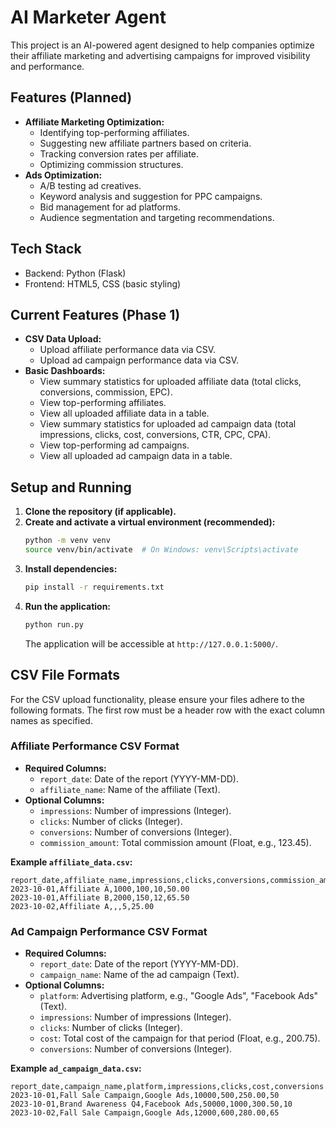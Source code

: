# AI Marketer Agent

This project is an AI-powered agent designed to help companies optimize their affiliate marketing and advertising campaigns for improved visibility and performance.

## Features (Planned)

*   **Affiliate Marketing Optimization:**
    *   Identifying top-performing affiliates.
    *   Suggesting new affiliate partners based on criteria.
    *   Tracking conversion rates per affiliate.
    *   Optimizing commission structures.
*   **Ads Optimization:**
    *   A/B testing ad creatives.
    *   Keyword analysis and suggestion for PPC campaigns.
    *   Bid management for ad platforms.
    *   Audience segmentation and targeting recommendations.

## Tech Stack

*   Backend: Python (Flask)
*   Frontend: HTML5, CSS (basic styling)

## Current Features (Phase 1)

*   **CSV Data Upload:**
    *   Upload affiliate performance data via CSV.
    *   Upload ad campaign performance data via CSV.
*   **Basic Dashboards:**
    *   View summary statistics for uploaded affiliate data (total clicks, conversions, commission, EPC).
    *   View top-performing affiliates.
    *   View all uploaded affiliate data in a table.
    *   View summary statistics for uploaded ad campaign data (total impressions, clicks, cost, conversions, CTR, CPC, CPA).
    *   View top-performing ad campaigns.
    *   View all uploaded ad campaign data in a table.

## Setup and Running

1.  **Clone the repository (if applicable).**
2.  **Create and activate a virtual environment (recommended):**
    ```bash
    python -m venv venv
    source venv/bin/activate  # On Windows: venv\Scripts\activate
    ```
3.  **Install dependencies:**
    ```bash
    pip install -r requirements.txt
    ```
4.  **Run the application:**
    ```bash
    python run.py
    ```
    The application will be accessible at `http://127.0.0.1:5000/`.

## CSV File Formats

For the CSV upload functionality, please ensure your files adhere to the following formats. The first row must be a header row with the exact column names as specified.

### Affiliate Performance CSV Format

*   **Required Columns:**
    *   `report_date`: Date of the report (YYYY-MM-DD).
    *   `affiliate_name`: Name of the affiliate (Text).
*   **Optional Columns:**
    *   `impressions`: Number of impressions (Integer).
    *   `clicks`: Number of clicks (Integer).
    *   `conversions`: Number of conversions (Integer).
    *   `commission_amount`: Total commission amount (Float, e.g., 123.45).

**Example `affiliate_data.csv`:**
```csv
report_date,affiliate_name,impressions,clicks,conversions,commission_amount
2023-10-01,Affiliate A,1000,100,10,50.00
2023-10-01,Affiliate B,2000,150,12,65.50
2023-10-02,Affiliate A,,,5,25.00
```

### Ad Campaign Performance CSV Format

*   **Required Columns:**
    *   `report_date`: Date of the report (YYYY-MM-DD).
    *   `campaign_name`: Name of the ad campaign (Text).
*   **Optional Columns:**
    *   `platform`: Advertising platform, e.g., "Google Ads", "Facebook Ads" (Text).
    *   `impressions`: Number of impressions (Integer).
    *   `clicks`: Number of clicks (Integer).
    *   `cost`: Total cost of the campaign for that period (Float, e.g., 200.75).
    *   `conversions`: Number of conversions (Integer).

**Example `ad_campaign_data.csv`:**
```csv
report_date,campaign_name,platform,impressions,clicks,cost,conversions
2023-10-01,Fall Sale Campaign,Google Ads,10000,500,250.00,50
2023-10-01,Brand Awareness Q4,Facebook Ads,50000,1000,300.50,10
2023-10-02,Fall Sale Campaign,Google Ads,12000,600,280.00,65
```
